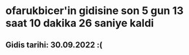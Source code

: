 # ofarukbicer'in gidisine son 5 gun 13 saat 10 dakika 26 saniye kaldi

## Gidis tarihi: 30.09.2022 :(